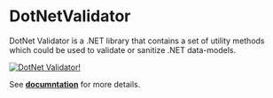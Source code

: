 # DotNetValidator
DotNet Validator is a .NET library that contains a set of utility methods which could be used to validate or sanitize .NET data-models.

[![DotNet Validator!](https://raw.githubusercontent.com/FawzyMokhtar/DotNetValidator/master/ICON.ico "DotNet Validator")](https://fawzymokhtar.github.io/DotNetValidator-Docs "DotNet Validator Documentation")

See **[documntation](https://fawzymokhtar.github.io/DotNetValidator-Docs "DotNet Validator Documentation")** for more details.
